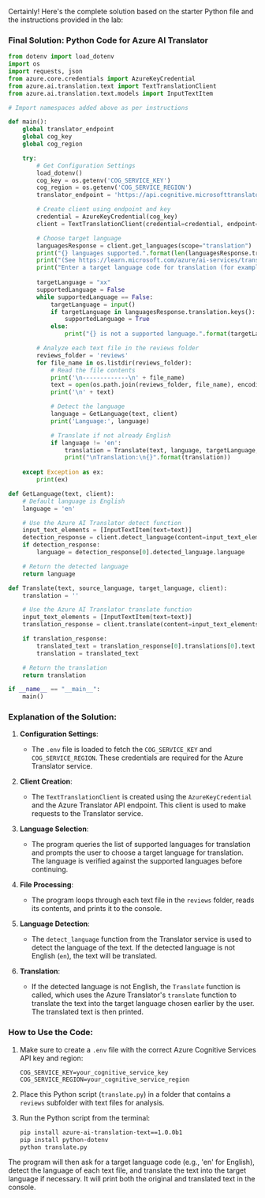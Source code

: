 Certainly! Here's the complete solution based on the starter Python file and the instructions provided in the lab:

### Final Solution: Python Code for Azure AI Translator

```python
from dotenv import load_dotenv
import os
import requests, json
from azure.core.credentials import AzureKeyCredential
from azure.ai.translation.text import TextTranslationClient
from azure.ai.translation.text.models import InputTextItem

# Import namespaces added above as per instructions

def main():
    global translator_endpoint
    global cog_key
    global cog_region

    try:
        # Get Configuration Settings
        load_dotenv()
        cog_key = os.getenv('COG_SERVICE_KEY')
        cog_region = os.getenv('COG_SERVICE_REGION')
        translator_endpoint = 'https://api.cognitive.microsofttranslator.com'

        # Create client using endpoint and key
        credential = AzureKeyCredential(cog_key)
        client = TextTranslationClient(credential=credential, endpoint=translator_endpoint)

        # Choose target language
        languagesResponse = client.get_languages(scope="translation")
        print("{} languages supported.".format(len(languagesResponse.translation)))
        print("(See https://learn.microsoft.com/azure/ai-services/translator/language-support#translation)")
        print("Enter a target language code for translation (for example, 'en'):")
        
        targetLanguage = "xx"
        supportedLanguage = False
        while supportedLanguage == False:
            targetLanguage = input()
            if targetLanguage in languagesResponse.translation.keys():
                supportedLanguage = True
            else:
                print("{} is not a supported language.".format(targetLanguage))

        # Analyze each text file in the reviews folder
        reviews_folder = 'reviews'
        for file_name in os.listdir(reviews_folder):
            # Read the file contents
            print('\n-------------\n' + file_name)
            text = open(os.path.join(reviews_folder, file_name), encoding='utf8').read()
            print('\n' + text)

            # Detect the language
            language = GetLanguage(text, client)
            print('Language:', language)

            # Translate if not already English
            if language != 'en':
                translation = Translate(text, language, targetLanguage, client)
                print("\nTranslation:\n{}".format(translation))
                
    except Exception as ex:
        print(ex)

def GetLanguage(text, client):
    # Default language is English
    language = 'en'

    # Use the Azure AI Translator detect function
    input_text_elements = [InputTextItem(text=text)]
    detection_response = client.detect_language(content=input_text_elements)
    if detection_response:
        language = detection_response[0].detected_language.language

    # Return the detected language
    return language

def Translate(text, source_language, target_language, client):
    translation = ''

    # Use the Azure AI Translator translate function
    input_text_elements = [InputTextItem(text=text)]
    translation_response = client.translate(content=input_text_elements, to=[target_language])

    if translation_response:
        translated_text = translation_response[0].translations[0].text
        translation = translated_text

    # Return the translation
    return translation

if __name__ == "__main__":
    main()
```

### Explanation of the Solution:

1. **Configuration Settings**:
   - The `.env` file is loaded to fetch the `COG_SERVICE_KEY` and `COG_SERVICE_REGION`. These credentials are required for the Azure Translator service.

2. **Client Creation**:
   - The `TextTranslationClient` is created using the `AzureKeyCredential` and the Azure Translator API endpoint. This client is used to make requests to the Translator service.

3. **Language Selection**:
   - The program queries the list of supported languages for translation and prompts the user to choose a target language for translation. The language is verified against the supported languages before continuing.

4. **File Processing**:
   - The program loops through each text file in the `reviews` folder, reads its contents, and prints it to the console.

5. **Language Detection**:
   - The `detect_language` function from the Translator service is used to detect the language of the text. If the detected language is not English (`en`), the text will be translated.

6. **Translation**:
   - If the detected language is not English, the `Translate` function is called, which uses the Azure Translator's `translate` function to translate the text into the target language chosen earlier by the user. The translated text is then printed.

### How to Use the Code:
1. Make sure to create a `.env` file with the correct Azure Cognitive Services API key and region:
   ```env
   COG_SERVICE_KEY=your_cognitive_service_key
   COG_SERVICE_REGION=your_cognitive_service_region
   ```

2. Place this Python script (`translate.py`) in a folder that contains a `reviews` subfolder with text files for analysis.

3. Run the Python script from the terminal:
   ```bash
   pip install azure-ai-translation-text==1.0.0b1
   pip install python-dotenv
   python translate.py
   ```

The program will then ask for a target language code (e.g., 'en' for English), detect the language of each text file, and translate the text into the target language if necessary. It will print both the original and translated text in the console.
